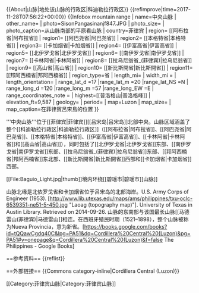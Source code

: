 {{About|山脉|地处该山脉的行政区|科迪勒拉行政区}}
{{refimprove|time=2017-11-28T07:56:22+00:00}}
{{Infobox mountain range
| name=中央山脉
| other_name=
| photo=SisonPangasinanjf847.JPG
| photo_size=
| photo_caption=从山脉南部的平原看山脉
| country=菲律宾
| region= [[阿布拉省|阿布拉省]]
| region1= [[阿巴尧省|阿巴尧省]]
| region2= [[本格特省|本格特省]]
| region3= [[卡加烟省|卡加烟省]]
| region4= [[伊富高省|伊富高省]]
| region5= [[北伊罗戈省|北伊罗戈省]]
| region6= [[南伊罗戈省|南伊罗戈省]]
| region7= [[卡林阿省|卡林阿省]]
| region8= [[拉乌尼翁省_(菲律宾)|拉乌尼翁省]]
| region9= [[高山省|高山省]]
| region10= [[新比斯開省|新比斯開省]]
| region11= [[邦阿西楠省|邦阿西楠省]]
| region_type=省
| length_mi=
| width_mi = 
| length_orientation=
| range_lat_d =17 |range_lat_m =20 |range_lat_NS =N
| range_long_d =120 |range_long_m =57 |range_long_EW =E
| range_coordinates_note =
| highest=[[普洛格山|普洛格峰]]
| elevation_ft=9,587
| geology=
| period=
| map=Luzon
| map_size=
| map_caption=在菲律賓呂宋島的位置
}}

'''中央山脉'''位于[[菲律宾|菲律宾]][[吕宋岛|吕宋岛]]北部中央。山脉区域涵盖了整个[[科迪勒拉行政区|科迪勒拉行政区]]（[[阿布拉省|阿布拉省]]、[[阿巴尧省|阿巴尧省]]、[[本格特省|本格特省]]、[[伊富高省|伊富高省]]、[[卡林阿省|卡林阿省]]和[[高山省|高山省]]），同时包括了[[北伊罗戈省|北伊罗戈省]]东部、[[南伊罗戈省|南伊罗戈省]]东部、[[拉乌尼翁省_(菲律宾)|拉乌尼翁省]]东部、[[邦阿西楠省|邦阿西楠省]]东北部、[[新比斯開省|新比斯開省]]西部和[[卡加烟省|卡加烟省]]西部。

[[File:Baguio_Light.jpg|thumb]]境内环绕[[碧瑶市|碧瑶市]]山脉]]

山脉北缘是北依罗戈省和卡加烟省位于吕宋岛的北部海岸。<ref>U.S. Army Corps of Engineer (1953). [http://www.lib.utexas.edu/maps/ams/philippines/txu-oclc-6539351-ne51-5-450.jpg "Laoag (topography map)"]. University of Texas in Austin Library. Retrieved on 2014-09-26.</ref> 山脉的东南部与该国最长山脉[[马德雷山(菲律宾)|马德雷山]]相连。在西班牙殖民时期（1521–1898），整个山脉被称为Nueva Provincia，意为新省。<ref>[https://books.google.com/books?id=tQQawCgdq40C&lpg=PA51&dq=Cordillera%20Central%20(Luzon)&pg=PA51#v=onepage&q=Cordillera%20Central%20(Luzon)&f=false The Philippines - Google Books<!-- Bot generated title -->]</ref>

==参考资料==
{{reflist}}

==外部链接==
{{Commons category-inline|Cordillera Central (Luzon)}}

[[Category:菲律宾山脉|Category:菲律宾山脉]]